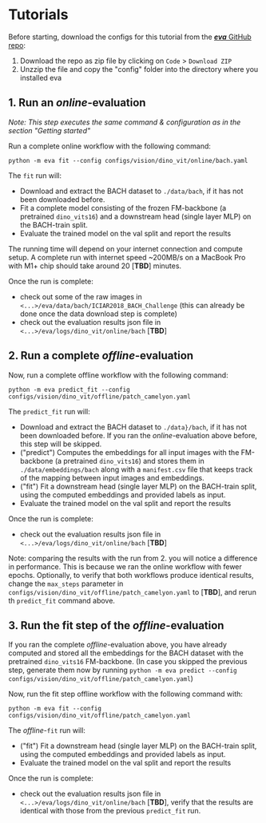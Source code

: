 # Tutorials


Before starting, download the configs for this tutorial from the [***eva*** GitHub repo](https://github.com/kaiko-ai/eva/tree/main):

1. Download the repo as zip file by clicking on `Code` > `Download ZIP`
2. Unzzip the file and copy the "config" folder into the directory where you installed eva


## 1. Run an *online*-evaluation

*Note: This step executes the same command & configuration as in the section "Getting started"*

Run a complete online workflow with the following command:
```
python -m eva fit --config configs/vision/dino_vit/online/bach.yaml
```

The `fit` run will:

 - Download and extract the BACH dataset to `./data/bach`, if it has not been downloaded before.
 - Fit a complete model consisting of the frozen FM-backbone (a pretrained `dino_vits16`) and a downstream head (single layer MLP) on the BACH-train split.
 - Evaluate the trained model on the val split and report the results

The running time will depend on your internet connection and compute setup. A complete run with internet speed ~200MB/s on a MacBook Pro with M1+ chip should take around 20 [**TBD**] minutes.

Once the run is complete:

 - check out some of the raw images in `<...>/eva/data/bach/ICIAR2018_BACH_Challenge` (this can already be done once the data download step is complete)
 - check out the evaluation results json file in `<...>/eva/logs/dino_vit/online/bach` [**TBD**]


## 2. Run a complete *offline*-evaluation

Now, run a complete offline workflow with the following command:
```
python -m eva predict_fit --config configs/vision/dino_vit/offline/patch_camelyon.yaml
```

The `predict_fit` run will:

 - Download and extract the BACH dataset to `./data}/bach`, if it has not been downloaded before. If you ran the *online*-evaluation above before, this step will be skipped.
 - ("predict") Computes the embeddings for all input images with the FM-backbone (a pretrained `dino_vits16`) and stores them in `./data/embeddings/bach` along with a `manifest.csv` file that keeps track of the mapping between input images and embeddings.
 - ("fit") Fit a downstream head (single layer MLP) on the BACH-train split, using the computed embeddings and provided labels as input.
 - Evaluate the trained model on the val split and report the results

Once the run is complete:

 - check out the evaluation results json file in `<...>/eva/logs/dino_vit/online/bach` [**TBD**]

 Note: comparing the results with the run from 2. you will notice a difference in performance. This is because we ran the online workflow with fewer epochs. Optionally, to verify that both workflows produce identical results, change the `max_steps` parameter in `configs/vision/dino_vit/offline/patch_camelyon.yaml` to [**TBD**], and rerun th `predict_fit` command above.

## 3. Run the fit step of the *offline*-evaluation

If you ran the complete *offline*-evaluation above, you have already computed and stored all the embeddings for the BACH dataset with the pretrained `dino_vits16` FM-backbone. (In case you skipped the previous step, generate them now by running `python -m eva predict --config configs/vision/dino_vit/offline/patch_camelyon.yaml`)

Now, run the fit step offline workflow with the following command with:
```
python -m eva fit --config configs/vision/dino_vit/offline/patch_camelyon.yaml
```

The *offline*-`fit` run will:

 - ("fit") Fit a downstream head (single layer MLP) on the BACH-train split, using the computed embeddings and provided labels as input.
 - Evaluate the trained model on the val split and report the results

Once the run is complete:

 - check out the evaluation results json file in `<...>/eva/logs/dino_vit/online/bach` [**TBD**], verify that the results are identical with those from the previous `predict_fit` run.
